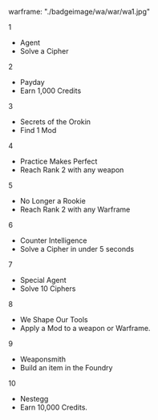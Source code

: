 warframe: 
"./badgeimage/wa/war/wa1.jpg"

1
- Agent
- Solve a Cipher

2
- Payday
- Earn 1,000 Credits

3
- Secrets of the Orokin
- Find 1 Mod

4
- Practice Makes Perfect
- Reach Rank 2 with any weapon

5
- No Longer a Rookie
- Reach Rank 2 with any Warframe

6
- Counter Intelligence
- Solve a Cipher in under 5 seconds

7
- Special Agent
- Solve 10 Ciphers

8
- We Shape Our Tools
- Apply a Mod to a weapon or Warframe.

9 
- Weaponsmith
- Build an item in the Foundry

10
- Nestegg
- Earn 10,000 Credits.








